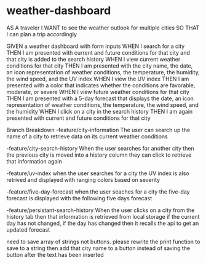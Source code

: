 # weather-dashboard

AS A traveler
I WANT to see the weather outlook for multiple cities
SO THAT I can plan a trip accordingly

GIVEN a weather dashboard with form inputs
WHEN I search for a city
THEN I am presented with current and future conditions for that city and that city is added to the search history
WHEN I view current weather conditions for that city
THEN I am presented with the city name, the date, an icon representation of weather conditions, the temperature, the humidity, the wind speed, and the UV index
WHEN I view the UV index
THEN I am presented with a color that indicates whether the conditions are favorable, moderate, or severe
WHEN I view future weather conditions for that city
THEN I am presented with a 5-day forecast that displays the date, an icon representation of weather conditions, the temperature, the wind speed, and the humidity
WHEN I click on a city in the search history
THEN I am again presented with current and future conditions for that city



Branch Breakdown
-feature/city-information
The user can search up the name of a city to retrieve data on its current weather conditions

-feature/city-search-history
When the user searches for another city then the previous city is moved into a history column they can click to retrieve that information again

-feature/uv-index
when the user searches for a city the UV index is also retrived and displayed with ranging colors based on severity

-feature/five-day-forecast
when the user seaches for a city the five-day forecast is displayed with the following five days forecast

-feature/persistant-search-history
When the user clicks on a city from the history tab then that information is retrieved from local storage if the current day has not changed, if the day has changed then it recalls the api to get an updated forecast

need to save array of strings not buttons. please rewrite the print function to save to a string then add that city name to a button instead of saving the button after the text has been inserted